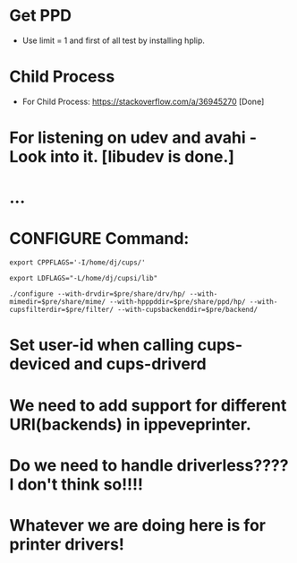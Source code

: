 # Get PPD 
- Use limit = 1 and first of all test by installing hplip.

# Child Process
- For Child Process: https://stackoverflow.com/a/36945270 [Done]

# For listening on udev and avahi - Look into it. [libudev is done.]

# ...

# CONFIGURE Command: 
```
export CPPFLAGS='-I/home/dj/cups/'

export LDFLAGS="-L/home/dj/cupsi/lib"

./configure --with-drvdir=$pre/share/drv/hp/ --with-mimedir=$pre/share/mime/ --with-hpppddir=$pre/share/ppd/hp/ --with-cupsfilterdir=$pre/filter/ --with-cupsbackenddir=$pre/backend/
```

# Set user-id when calling cups-deviced and cups-driverd

# We need to add support for different URI(backends) in ippeveprinter.

# Do we need to handle driverless???? I don't think so!!!!
# Whatever we are doing here is for printer drivers!

